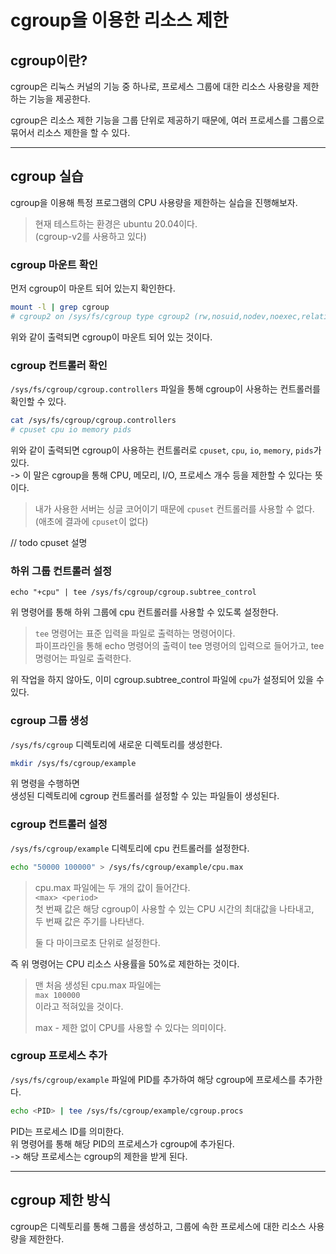 # cgroup을 이용한 리소스 제한

## cgroup이란?

cgroup은 리눅스 커널의 기능 중 하나로, 프로세스 그룹에 대한 리소스 사용량을 제한하는 기능을 제공한다.  

cgroup은 리소스 제한 기능을 그룹 단위로 제공하기 때문에, 여러 프로세스를 그룹으로 묶어서 리소스 제한을 할 수 있다.

---

## cgroup 실습

cgroup을 이용해 특정 프로그램의 CPU 사용량을 제한하는 실습을 진행해보자.

> 현재 테스트하는 환경은 ubuntu 20.04이다.  
> (cgroup-v2를 사용하고 있다)

### cgroup 마운트 확인

먼저 cgroup이 마운트 되어 있는지 확인한다.

```bash
mount -l | grep cgroup
# cgroup2 on /sys/fs/cgroup type cgroup2 (rw,nosuid,nodev,noexec,relatime)
```

위와 같이 출력되면 cgroup이 마운트 되어 있는 것이다.

### cgroup 컨트롤러 확인

`/sys/fs/cgroup/cgroup.controllers` 파일을 통해 cgroup이 사용하는 컨트롤러를 확인할 수 있다.

```bash
cat /sys/fs/cgroup/cgroup.controllers
# cpuset cpu io memory pids
```

위와 같이 출력되면 cgroup이 사용하는 컨트롤러로 `cpuset`, `cpu`, `io`, `memory`, `pids`가 있다.  
-> 이 말은 cgroup을 통해 CPU, 메모리, I/O, 프로세스 개수 등을 제한할 수 있다는 뜻이다.

> 내가 사용한 서버는 싱글 코어이기 때문에 `cpuset` 컨트롤러를 사용할 수 없다.  
> (애초에 결과에 `cpuset`이 없다)

// todo cpuset 설명

### 하위 그룹 컨트롤러 설정

`echo "+cpu" | tee /sys/fs/cgroup/cgroup.subtree_control` 

위 명령어를 통해 하위 그룹에 cpu 컨트롤러를 사용할 수 있도록 설정한다.

> `tee` 명령어는 표준 입력을 파일로 출력하는 명령어이다.  
> 파이프라인을 통해 echo 명령어의 출력이 tee 명령어의 입력으로 들어가고, tee 명령어는 파일로 출력한다.

위 작업을 하지 않아도, 이미 cgroup.subtree_control 파일에 `cpu`가 설정되어 있을 수 있다.

### cgroup 그룹 생성

`/sys/fs/cgroup` 디렉토리에 새로운 디렉토리를 생성한다.

```bash
mkdir /sys/fs/cgroup/example
```

위 명령을 수행하면  
생성된 디렉토리에 cgroup 컨트롤러를 설정할 수 있는 파일들이 생성된다.

### cgroup 컨트롤러 설정

`/sys/fs/cgroup/example` 디렉토리에 cpu 컨트롤러를 설정한다.

```bash
echo "50000 100000" > /sys/fs/cgroup/example/cpu.max
```

> cpu.max 파일에는 두 개의 값이 들어간다.  
> `<max> <period>`  
> 첫 번째 값은 해당 cgroup이 사용할 수 있는 CPU 시간의 최대값을 나타내고,  
> 두 번째 값은 주기를 나타낸다.
> 
> 둘 다 마이크로초 단위로 설정한다.

즉 위 명령어는 CPU 리소스 사용률을 50%로 제한하는 것이다.

> 맨 처음 생성된 cpu.max 파일에는  
> `max 100000`  
> 이라고 적혀있을 것이다.
> 
> max - 제한 없이 CPU를 사용할 수 있다는 의미이다.

### cgroup 프로세스 추가

`/sys/fs/cgroup/example` 파일에 PID를 추가하여 해당 cgroup에 프로세스를 추가한다.

```bash
echo <PID> | tee /sys/fs/cgroup/example/cgroup.procs
```

PID는 프로세스 ID를 의미한다.  
위 명령어를 통해 해당 PID의 프로세스가 cgroup에 추가된다.  
-> 해당 프로세스는 cgroup의 제한을 받게 된다.

---

## cgroup 제한 방식

cgroup은 디렉토리를 통해 그룹을 생성하고, 그룹에 속한 프로세스에 대한 리소스 사용량을 제한한다.